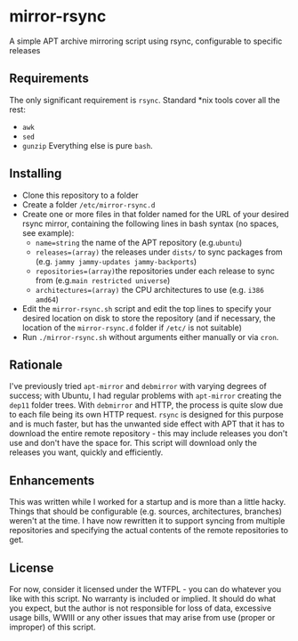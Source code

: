 # mirror-rsync

A simple APT archive mirroring script using rsync, configurable to specific releases

## Requirements

The only significant requirement is `rsync`. Standard *nix tools cover all the rest:

- `awk`
- `sed`
- `gunzip`
  Everything else is pure `bash`.

## Installing

- Clone this repository to a folder
- Create a folder `/etc/mirror-rsync.d`
- Create one or more files in that folder named for the URL of your desired rsync mirror, containing the following lines in bash syntax (no spaces, see example):
  - `name=string` the name of the APT repository (e.g.`ubuntu`)
  - `releases=(array)` the releases under `dists/` to sync packages from (e.g. `jammy jammy-updates jammy-backports`)
  - `repositories=(array)`the repositories under each release to sync from (e.g.`main restricted universe`)
  - `architectures=(array)` the CPU architectures to use (e.g. `i386 amd64`)
- Edit the `mirror-rsync.sh` script and edit the top lines to specify your desired location on disk to store the repository (and if necessary, the location of the `mirror-rsync.d` folder if `/etc/` is not suitable)
- Run `./mirror-rsync.sh` without arguments either manually or via `cron`.

## Rationale

I've previously tried `apt-mirror` and `debmirror` with varying degrees of success; with Ubuntu, I had regular problems with `apt-mirror` creating the `dep11` folder trees. With `debmirror` and HTTP, the process is quite slow due to each file being its own HTTP request. `rsync` is designed for this purpose and is much faster, but has the unwanted side effect with APT that it has to download the entire remote repository - this may include releases you don't use and don't have the space for. This script will download only the releases you want, quickly and efficiently.

## Enhancements

This was written while I worked for a startup and is more than a little hacky. Things that should be configurable (e.g. sources, architectures, branches) weren't at the time. I have now rewritten it to support syncing from multiple repositories and specifying the actual contents of the remote repositories to get.

## License

For now, consider it licensed under the WTFPL - you can do whatever you like with this script. No warranty is included or implied. It should do what you expect, but the author is not responsible for loss of data, excessive usage bills, WWIII or any other issues that may arise from use (proper or improper) of this script.
